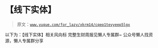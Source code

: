 # 【线下实体】

> 原文：[`www.yuque.com/for_lazy/xkrm14/cqeo1tevyeep5lgx`](https://www.yuque.com/for_lazy/xkrm14/cqeo1tevyeep5lgx)

<ne-p id="u4502b2c7" data-lake-id="u4502b2c7"><ne-text id="ubb8ee7e0">以下为：【线下实体】相关风向标</ne-text></ne-p> <ne-p id="u674f81b3" data-lake-id="u674f81b3"><ne-text id="ud989e51c">完整生财周报见懒人专属群~</ne-text></ne-p> <ne-p id="ufef5a9b2" data-lake-id="ufef5a9b2"><ne-text id="u2a8607b8">公众号懒人找资源，懒人专属群分享</ne-text></ne-p>